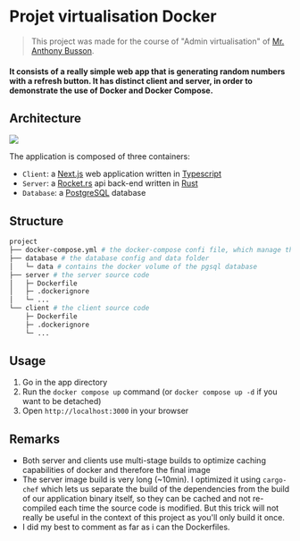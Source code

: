 # Projet virtualisation Docker

> This project was made for the course of "Admin virtualisation" of [Mr. Anthony Busson](https://anthonybusson.fr/). <br>

#### It consists of a really simple web app that is generating random numbers with a refresh button. It has distinct client and server, in order to demonstrate the use of Docker and Docker Compose.

## Architecture

![](https://i.imgur.com/R7PLN32.png)

The application is composed of three containers:
- `Client`: a [Next.js](https://nextjs.org/) web application written in [Typescript](https://www.typescriptlang.org/)
- `Server`: a [Rocket.rs](https://rocket.rs/) api back-end written in [Rust](https://www.rust-lang.org/fr)
- `Database`: a [PostgreSQL](https://www.postgresql.org/) database

## Structure

```bash
project 
├── docker-compose.yml # the docker-compose confi file, which manage the containers
├── database # the database config and data folder
│   └─ data # contains the docker volume of the pgsql database
├── server # the server source code
│   ├─ Dockerfile
│   ├─ .dockerignore
│   └─ ...
└── client # the client source code
    ├─ Dockerfile
    ├─ .dockerignore
    └─ ...
```

## Usage

1. Go in the app directory
2. Run the `docker compose up` command (or `docker compose up -d` if you want to be detached)
3. Open `http://localhost:3000` in your browser

## Remarks

- Both server and clients use multi-stage builds to optimize caching capabilities of docker and therefore the final image
- The server image build is very long (~10min). I optimized it using `cargo-chef` which lets us separate the build of the dependencies from the build of our application binary itself, so they can be cached and not re-compiled each time the source code is modified. But this trick will not really be useful in the context of this project as you'll only build it once.
- I did my best to comment as far as i can the Dockerfiles.